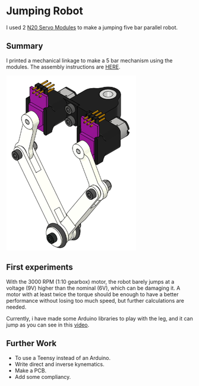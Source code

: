 # Jumping Robot

I used 2 [N20 Servo Modules](https://github.com/jkugalde/N20-Servo-Module) to make a jumping five bar parallel robot. 

## Summary

I printed a mechanical linkage to make a 5 bar mechanism using the modules. The assembly instructions are [HERE](INSTRUCTIONS.md).

<img src="/imgs/isocad.png" width="350">

## First experiments

With the 3000 RPM (1:10 gearbox) motor, the robot barely jumps at a voltage (9V) higher than the nominal (6V), which can be damaging it. A motor with at least twice the torque should be enough to have a better performance without losing too much speed, but further calculations are needed.

Currently, i have made some Arduino libraries to play with the leg, and it can jump as you can see in this [video](https://youtu.be/bBeYL-RNnhY). 

## Further Work

- To use a Teensy instead of an Arduino.
- Write direct and inverse kynematics.
- Make a PCB.
- Add some compliancy.